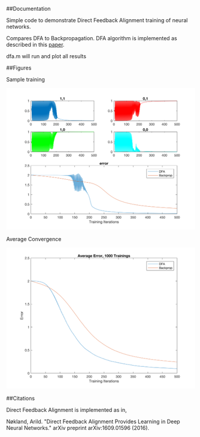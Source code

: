 ##Documentation

Simple code to demonstrate Direct Feedback Alignment training of neural networks.

Compares DFA to Backpropagation. DFA algorithm is implemented as described in this [paper](https://arxiv.org/abs/1609.01596).

dfa.m will run and plot all results

##Figures

Sample training

![Alt text](/figs/DirectFeedbackAlignement_xor.png?raw=true "Sample Training")

Average Convergence

![Alt text](/figs/DirectFeedbackAlignement_xor_1000.png?raw=true "Average Convergence")

##Citations

Direct Feedback Alignment is implemented as in,

 Nøkland, Arild. "Direct Feedback Alignment Provides Learning in Deep Neural Networks." arXiv preprint arXiv:1609.01596 (2016).
